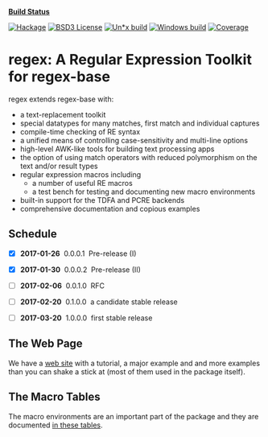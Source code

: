 **[Build Status](https://iconnect.github.io/regex/build-status)**

[![Hackage](https://iconnect.github.io/regex/badges/hackage.svg)](https://hackage.haskell.org/package/regex)
[![BSD3 License](https://iconnect.github.io/regex/badges/license.svg)](https://tldrlegal.com/license/bsd-3-clause-license-%28revised%29)
[![Un*x build](https://iconnect.github.io/regex/badges/unix-build.svg)](https://travis-ci.org/iconnect/regex)
[![Windows build](https://iconnect.github.io/regex/badges/windows-build.svg)](https://ci.appveyor.com/project/engineerirngirisconnectcouk/regex/branch/master)
[![Coverage](https://iconnect.github.io/regex/badges/coverage.svg)](https://coveralls.io/github/iconnect/regex?branch=master)

# regex: A Regular Expression Toolkit for regex-base

regex extends regex-base with:

  * a text-replacement toolkit
  * special datatypes for many matches, first match and individual captures
  * compile-time checking of RE syntax
  * a unified means of controlling case-sensitivity and multi-line options
  * high-level AWK-like tools for building text processing apps
  * the option of using match operators with reduced polymorphism on the
    text and/or result types
  * regular expression macros including
      + a number of useful RE macros
      + a test bench for testing and documenting new macro environments
  * built-in support for the TDFA and PCRE backends
  * comprehensive documentation and copious examples


Schedule
--------

- [X] **2017-01-26**&nbsp;&nbsp;0.0.0.1&nbsp;&nbsp;Pre-release (I)<br/>
- [X] **2017-01-30**&nbsp;&nbsp;0.0.0.2&nbsp;&nbsp;Pre-release (II)<br/>
- [ ] **2017-02-06**&nbsp;&nbsp;0.0.1.0&nbsp;&nbsp;RFC<br/>
- [ ] **2017-02-20**&nbsp;&nbsp;0.1.0.0&nbsp;&nbsp;a candidate stable release<br/>
- [ ] **2017-03-20**&nbsp;&nbsp;1.0.0.0&nbsp;&nbsp;first stable release<br/>


The Web Page
------------

We have a [web site](https://iconnect.github.io/regex/) with a tutorial,
a major example and and more examples than you can shake a stick at (most
of them used in the package itself).


The Macro Tables
----------------

The macro environments are an important part of the package and they
are documented [in these tables](tables).
